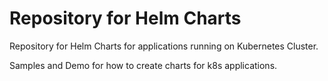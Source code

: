 # Repository for Helm Charts 
Repository for Helm Charts for applications running on Kubernetes Cluster.

Samples and Demo for how to create charts for k8s applications.
